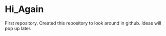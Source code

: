 # Hi_Again
First repository.
Created this repository to look around in github.
Ideas will pop up later.
